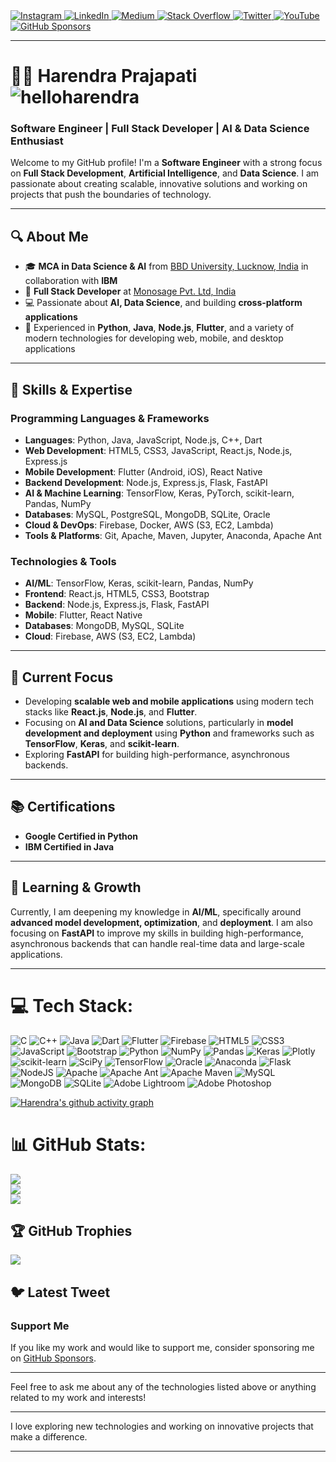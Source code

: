
  
  <a href="https://instagram.com/helloharendra">
    <img src="https://img.shields.io/badge/Instagram-%23E4405F.svg?logo=Instagram&logoColor=white" alt="Instagram">
  </a>
  <a href="https://linkedin.com/in/helloharendra">
    <img src="https://img.shields.io/badge/LinkedIn-%230077B5.svg?logo=linkedin&logoColor=white" alt="LinkedIn">
  </a>
  <a href="https://medium.com/@helloharendra">
    <img src="https://img.shields.io/badge/Medium-12100E?logo=medium&logoColor=white" alt="Medium">
  </a>
  <a href="https://stackoverflow.com/users/helloharendra">
    <img src="https://img.shields.io/badge/-Stackoverflow-FE7A16?logo=stack-overflow&logoColor=white" alt="Stack Overflow">
  </a>
  <a href="https://twitter.com/helloharendra">
    <img src="https://img.shields.io/badge/Twitter-%231DA1F2.svg?logo=Twitter&logoColor=white" alt="Twitter">
  </a>
  <a href="https://youtu.be/pzI5TY67gew?si=a9bOXOjfcusRj2wi">
    <img src="https://img.shields.io/badge/YouTube-%23FF0000.svg?logo=YouTube&logoColor=white" alt="YouTube">
  </a>

   <a href="https://github.com/sponsors/helloharendra">
    <img src="https://img.shields.io/badge/GitHub%20Sponsors-%F0%9F%A4%9D-green" alt="GitHub Sponsors">
  </a>
  
---



# 🧑‍💻 **Harendra Prajapati**  <img src="https://komarev.com/ghpvc/?username=helloharendra&label=Profile%20views&color=0e75b6&style=flat" alt="helloharendra" />

### **Software Engineer | Full Stack Developer | AI & Data Science Enthusiast**

Welcome to my GitHub profile! I'm a **Software Engineer** with a strong focus on **Full Stack Development**, **Artificial Intelligence**, and **Data Science**. I am passionate about creating scalable, innovative solutions and working on projects that push the boundaries of technology.

---

## 🔍 **About Me**
- 🎓 **MCA in Data Science & AI** from [BBD University, Lucknow, India](https://bbdu.ac.in/) in collaboration with **IBM**  
- 🔨 **Full Stack Developer** at [Monosage Pvt. Ltd, India](https://monosage.com)  
- 💻 Passionate about **AI, Data Science**, and building **cross-platform applications**  
- 🌟 Experienced in **Python**, **Java**, **Node.js**, **Flutter**, and a variety of modern technologies for developing web, mobile, and desktop applications  

---

## 🚀 **Skills & Expertise**
### **Programming Languages & Frameworks**
- **Languages**: Python, Java, JavaScript, Node.js, C++, Dart  
- **Web Development**: HTML5, CSS3, JavaScript, React.js, Node.js, Express.js  
- **Mobile Development**: Flutter (Android, iOS), React Native  
- **Backend Development**: Node.js, Express.js, Flask, FastAPI  
- **AI & Machine Learning**: TensorFlow, Keras, PyTorch, scikit-learn, Pandas, NumPy  
- **Databases**: MySQL, PostgreSQL, MongoDB, SQLite, Oracle  
- **Cloud & DevOps**: Firebase, Docker, AWS (S3, EC2, Lambda)  
- **Tools & Platforms**: Git, Apache, Maven, Jupyter, Anaconda, Apache Ant  

### **Technologies & Tools**
- **AI/ML**: TensorFlow, Keras, scikit-learn, Pandas, NumPy  
- **Frontend**: React.js, HTML5, CSS3, Bootstrap  
- **Backend**: Node.js, Express.js, Flask, FastAPI  
- **Mobile**: Flutter, React Native  
- **Databases**: MongoDB, MySQL, SQLite  
- **Cloud**: Firebase, AWS (S3, EC2, Lambda)

---

## 🎯 **Current Focus**
- Developing **scalable web and mobile applications** using modern tech stacks like **React.js**, **Node.js**, and **Flutter**.  
- Focusing on **AI and Data Science** solutions, particularly in **model development and deployment** using **Python** and frameworks such as **TensorFlow**, **Keras**, and **scikit-learn**.  
- Exploring **FastAPI** for building high-performance, asynchronous backends.

---

## 📚 **Certifications**
- **Google Certified in Python**  
- **IBM Certified in Java**

---

## 🌱 **Learning & Growth**
Currently, I am deepening my knowledge in **AI/ML**, specifically around **advanced model development, optimization**, and **deployment**. I am also focusing on **FastAPI** to improve my skills in building high-performance, asynchronous backends that can handle real-time data and large-scale applications.  

---

# 💻 Tech Stack:
![C](https://img.shields.io/badge/c-%2300599C.svg?style=for-the-badge&logo=c&logoColor=white) ![C++](https://img.shields.io/badge/c++-%2300599C.svg?style=for-the-badge&logo=c%2B%2B&logoColor=white) ![Java](https://img.shields.io/badge/java-%23ED8B00.svg?style=for-the-badge&logo=java&logoColor=white) ![Dart](https://img.shields.io/badge/dart-%230175C2.svg?style=for-the-badge&logo=dart&logoColor=white) ![Flutter](https://img.shields.io/badge/Flutter-%2302569B.svg?style=for-the-badge&logo=Flutter&logoColor=white) ![Firebase](https://img.shields.io/badge/firebase-%23039BE5.svg?style=for-the-badge&logo=firebase)   ![HTML5](https://img.shields.io/badge/html5-%23E34F26.svg?style=for-the-badge&logo=html5&logoColor=white) ![CSS3](https://img.shields.io/badge/css3-%231572B6.svg?style=for-the-badge&logo=css3&logoColor=white) ![JavaScript](https://img.shields.io/badge/javascript-%23323330.svg?style=for-the-badge&logo=javascript&logoColor=%23F7DF1E) ![Bootstrap](https://img.shields.io/badge/bootstrap-%23563D7C.svg?style=for-the-badge&logo=bootstrap&logoColor=white)
![Python](https://img.shields.io/badge/python-3670A0?style=for-the-badge&logo=python&logoColor=ffdd54)
![NumPy](https://img.shields.io/badge/numpy-%23013243.svg?style=for-the-badge&logo=numpy&logoColor=white) ![Pandas](https://img.shields.io/badge/pandas-%23150458.svg?style=for-the-badge&logo=pandas&logoColor=white)
![Keras](https://img.shields.io/badge/Keras-%23D00000.svg?style=for-the-badge&logo=Keras&logoColor=white)  ![Plotly](https://img.shields.io/badge/Plotly-%233F4F75.svg?style=for-the-badge&logo=plotly&logoColor=white) ![scikit-learn](https://img.shields.io/badge/scikit--learn-%23F7931E.svg?style=for-the-badge&logo=scikit-learn&logoColor=white) ![SciPy](https://img.shields.io/badge/SciPy-%230C55A5.svg?style=for-the-badge&logo=scipy&logoColor=%white) ![TensorFlow](https://img.shields.io/badge/TensorFlow-%23FF6F00.svg?style=for-the-badge&logo=TensorFlow&logoColor=white) ![Oracle](https://img.shields.io/badge/Oracle-F80000?style=for-the-badge&logo=oracle&logoColor=white)  ![Anaconda](https://img.shields.io/badge/Anaconda-%2344A833.svg?style=for-the-badge&logo=anaconda&logoColor=white)     ![Flask](https://img.shields.io/badge/flask-%23000.svg?style=for-the-badge&logo=flask&logoColor=white) ![NodeJS](https://img.shields.io/badge/node.js-6DA55F?style=for-the-badge&logo=node.js&logoColor=white)   ![Apache](https://img.shields.io/badge/apache-%23D42029.svg?style=for-the-badge&logo=apache&logoColor=white) ![Apache Ant](https://img.shields.io/badge/Apache%20Ant-A81C7D?style=for-the-badge&logo=Apache%20Ant&logoColor=white) ![Apache Maven](https://img.shields.io/badge/Apache%20Maven-C71A36?style=for-the-badge&logo=Apache%20Maven&logoColor=white) ![MySQL](https://img.shields.io/badge/mysql-%2300f.svg?style=for-the-badge&logo=mysql&logoColor=white) ![MongoDB](https://img.shields.io/badge/MongoDB-%234ea94b.svg?style=for-the-badge&logo=mongodb&logoColor=white) ![SQLite](https://img.shields.io/badge/sqlite-%2307405e.svg?style=for-the-badge&logo=sqlite&logoColor=white) ![Adobe Lightroom](https://img.shields.io/badge/Adobe%20Lightroom-31A8FF.svg?style=for-the-badge&logo=Adobe%20Lightroom&logoColor=white) ![Adobe Photoshop](https://img.shields.io/badge/adobephotoshop-%2331A8FF.svg?style=for-the-badge&logo=adobephotoshop&logoColor=white) 
<!-- ![Kotlin](https://img.shields.io/badge/kotlin-%230095D5.svg?style=for-the-badge&logo=kotlin&logoColor=white) ![PHP](https://img.shields.io/badge/php-%23777BB4.svg?style=for-the-badge&logo=php&logoColor=white) ![Swift](https://img.shields.io/badge/swift-F54A2A?style=for-the-badge&logo=swift&logoColor=white) ![.Net](https://img.shields.io/badge/.NET-5C2D91?style=for-the-badge&logo=.net&logoColor=white) ![Angular](https://img.shields.io/badge/angular-%23DD0031.svg?style=for-the-badge&logo=angular&logoColor=white) ![Angular.js](https://img.shields.io/badge/angular.js-%23E23237.svg?style=for-the-badge&logo=angularjs&logoColor=white) ![Code-Igniter](https://img.shields.io/badge/CodeIgniter-%23EF4223.svg?style=for-the-badge&logo=codeIgniter&logoColor=white) ![Django](https://img.shields.io/badge/django-%23092E20.svg?style=for-the-badge&logo=django&logoColor=white)![Next JS](https://img.shields.io/badge/Next-black?style=for-the-badge&logo=next.js&logoColor=white) ![React](https://img.shields.io/badge/react-%2320232a.svg?style=for-the-badge&logo=react&logoColor=%2361DAFB) ![React Native](https://img.shields.io/badge/react_native-%2320232a.svg?style=for-the-badge&logo=react&logoColor=%2361DAFB) ![C#](https://img.shields.io/badge/c%23-%23239120.svg?style=for-the-badge&logo=c-sharp&logoColor=white)--> 
 
[![Harendra's github activity graph](https://github-readme-activity-graph.vercel.app/graph?username=helloharendra&bg_color=090708&color=ff47f3&line=0ecc00&point=083cd9&area=true&hide_border=true)](https://github.com/helloharendra/github-readme-activity-graph)

 # 📊 GitHub Stats:
![](https://github-readme-stats.vercel.app/api?username=helloharendra&theme=radical&hide_border=true&include_all_commits=false&count_private=false)<br/>
![](https://github-readme-streak-stats.herokuapp.com/?user=helloharendra&theme=radical&hide_border=true)<br/>
![](https://github-readme-stats.vercel.app/api/top-langs/?username=helloharendra&theme=radical&hide_border=true&include_all_commits=false&count_private=false&layout=compact)

## 🏆 GitHub Trophies
![](https://github-profile-trophy.vercel.app/?username=helloharendra&theme=radical&no-frame=true&no-bg=false&margin-w=4)

## 🐦 Latest Tweet
<!-- [![](https://gtce.itsvg.in/api?username=helloharendra)](https://github.com/VishwaGauravIn/github-twitter-card-embed)

### ✍️ Random Dev Quote
![](https://quotes-github-readme.vercel.app/api?type=vetical&theme=radical) -->

### Support Me
If you like my work and would like to support me, consider sponsoring me on [GitHub Sponsors](https://github.com/sponsors/helloharendra).

---

Feel free to ask me about any of the technologies listed above or anything related to my work and interests!

---
I love exploring new technologies and working on innovative projects that make a difference.

---


<!-- Proudly created with GPRM ( https://gprm.itsvg.in ) -->

<!-- ![logo](https://github.com/helloharendra/Banners/blob/main/harendraTemplate.jpg) -->












